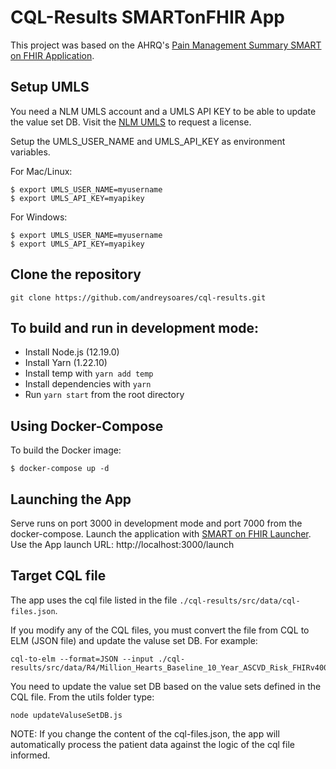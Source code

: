 # CQL-Results SMARTonFHIR App

This project was based on the AHRQ's [Pain Management Summary SMART on FHIR Application](https://github.com/AHRQ-CDS/AHRQ-CDS-Connect-PAIN-MANAGEMENT-SUMMARY).

## Setup UMLS

You need a NLM UMLS account and a UMLS API KEY to be able to update the value set DB. Visit the [NLM UMLS](https://www.nlm.nih.gov/research/umls/index.html) to request a license.

Setup the UMLS_USER_NAME and UMLS_API_KEY as environment variables.

For Mac/Linux:

```
$ export UMLS_USER_NAME=myusername
$ export UMLS_API_KEY=myapikey
```

For Windows:

```
$ export UMLS_USER_NAME=myusername
$ export UMLS_API_KEY=myapikey
```

## Clone the repository

```
git clone https://github.com/andreysoares/cql-results.git
```

## To build and run in development mode:

- Install Node.js (12.19.0)
- Install Yarn (1.22.10)
- Install temp with `yarn add temp`
- Install dependencies with `yarn`
- Run `yarn start` from the root directory

## Using Docker-Compose

To build the Docker image:

```
$ docker-compose up -d
```

## Launching the App

Serve runs on port 3000 in development mode and port 7000 from the docker-compose. Launch the application with [SMART on FHIR Launcher](https://launch.smarthealthit.org/index.html). Use the App launch URL: http://localhost:3000/launch

## Target CQL file

The app uses the cql file listed in the file `./cql-results/src/data/cql-files.json`.

If you modify any of the CQL files, you must convert the file from CQL to ELM (JSON file) and update the valuse set DB. For example:

```
cql-to-elm --format=JSON --input ./cql-results/src/data/R4/Million_Hearts_Baseline_10_Year_ASCVD_Risk_FHIRv400.cql
```

You need to update the value set DB based on the value sets defined in the CQL file.
From the utils folder type:

```
node updateValuseSetDB.js
```

NOTE: If you change the content of the cql-files.json, the app will automatically process the patient data against the logic of the cql file informed.
